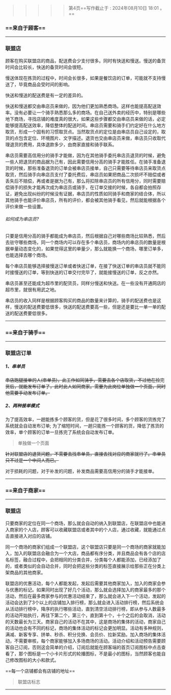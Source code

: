 > > > > >    第4页==写作截止于 : 2024年08月10日 18:01 。==

### ==来自于顾客==

----

### 联盟店

顾客在购买联盟店的商品，配送费会少支付很多。同时有快送和慢送。慢送的备货时间会比较长，快送的备货时间会很短。

慢送体现在拣货的过程中，时间会长很多，如果是餐饮店的订单，可能就不支持慢送了，毕竟商品会受时间的影响。

快送和慢送的配送费是有一定的差异的。

快送和慢送都交由串店员来做的，因为他们更加熟悉商场。这样也能提高配送效率。没有必要让一个骑手熟悉那么多的商场。在自己送外卖的经历中，特别是哪些地下商场，寻找店铺的难度真的很大，如果这些步骤都交由串店员来做的话，必定能够提高配送效率，降低整体的配送时间。串店员需要和骑手们约定好在什么地方取货，形成一个固有的习惯取货点。当然取货点的定位是由串店员自己设定的，取货的点包含定位、环境图片、文字描述。退货也交由串店员来做，串店员只收取代理退货的费用，具体退款多少，由商家直接和骑手联系。

串店员需要高信用分的骑手才能做，因为在其他骑手委托串店员退货的时候，避免一些人把退货的商品据为己有，因此需要信用分高的骑手才能胜任。在骑手准备退货的时候，那些准备退货的订单会被串店员接单，自己只需要等待串店员来取货点取货，然后骑手向串店员支付了委托费后，串店员如果把商品二次损坏不赔偿或者丢失后不赔偿，再或者是据为己有，那么将扣除串店员的所有信用分，同时需要赔偿骑手的损失才能再次成为串店员或骑手，在订单交接的时候，各自都会拍照存证，避免出现纠纷的时候没有证据，串店员的性质如同骑手和商家的结合体，所以其他骑手也能评价串店员，所有的评价，都会被其他骑手看见，然后就能根据各个评价来做一些设置。

###### 如何成为串店员?

只要是信用分高的骑手都能成为串店员，然后根据自己对哪些商场比较熟悉，然后去驻守哪些商场，同一个商场内可以存在多个串店员，商场内的串店员的数量是根据单量动态变化的，如果觉得这里的单量少，那么就能换一个商场，哪里订单多，也能选择去哪个商场。

每个串店员能够选择接慢送订单或者快送订单，在接了快送订单的串店员就不能同时接慢送的订单，等到快送的订单交付完毕了，就能接慢送的订单，反之亦然。

串店员甚至还能成为超市里的配货员，同样分慢送和快送。在一些没有开通网店的超市里，就很有用武之地。

串店员的收入同样是根据顾客购买的商品的数量来计算的，骑手的配送费也是这样，慢送的配送费要低很多，快送的配送费要高一些，但是还是要比一单一单的配送的配送费要低很多。

----







### ==来自于骑手==

----



### 联盟店订单

##### 1、串单员

~~串店跑腿接单的人(串单员)，此工作如同骑手，需要去各个店取货，不过他在捡完货后，就能发布订单了，此时此人如同商家。需要为此岗位单独做一个页面，同时他需要手动发布订单。~~

##### 2、两种接单模式

为了提高效率，一趟能拣多个顾客的货，但是花了很多时间，多个顾客的货拣完了系统就会自动发布订单; 为了缩短时间，一趟只能拣一个顾客的货，降低了拣货的效率，单个顾客的订单一旦拣完了系统会自动发布订单。

> 单独做一个页面

~~针对联盟店的退货问题，不需要去找串单员，直接去找对应的商家就行了。串单员只不过是一个中间人而已。~~

对于损耗的问题，对于补发的问题，补发商品需要高信用分的骑手才能接单。







----









### ==来自于商家==

----



### 联盟店

只要商家的定位在同一个商场，那么就会自动的纳入到联盟店，在联盟店中也能进入商家的个人店，顾客可以收藏联盟店或者其中的个人店，通过收藏，就能通过点击直接进入对应的店铺。

同一个商场的商家们组成一个联盟店，这个联盟店只要是同一个商场的商家就能加入，加入的联盟店会融合为一个大店，商品都有序分类，并且商品会有各个店的店名标签，融合过程中，会把相同的分类合并，分类每个人都能添加，已经添加了的，或者类似的会自动合并，同时会把这些分类的标签直接展示给那些正在分类上架商品的其他商家。

联盟店的优惠活动，每个人都能发起，发起后需要其他商家加入，加入的商家会参与优惠的标记。如果同时出现了好几个活动，那么就会选择加入的商家最多的那个活动，然后在最多商家参与的优惠活动结束了，那么就会进入下一个活动，发起的活动会达到了3个以上的店铺加入排行榜，那么就会进入活动排行榜，然后系统会从活动排行榜中，降序的执行哪些活动，直到清空活动排行榜，即从参与人数最多的活动开始执行，再往下第二个，第三个，直到第十个，十个之后的会取消，活动的天数最长为三天。商家自己的活动不在其中，这是商场的集体的活动，商家自己的活动也会有不同的标记，商场的集体活动的标记会更加明显。活动有多种规则，满减、新客专享、拼单、秒杀、积分兑换、会员价、拉新奖励。加入商场的集体活动，不需要审核，每个商家能够加入多场商场的活动。活动介绍和活动预告需要顾客自己订阅，否则这会简单的介绍，订阅后就能在顾客端的首页订阅图标中点击查看了，那个图标是一个小卡片形式的轮播图标，不是最小的图标，当然顾客也能自己修改图标的大小和款式。

==每一个店铺都会有店铺的地址==

> 联盟店标志



----




